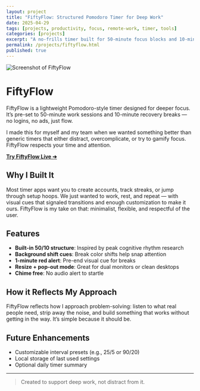 ```yaml
---
layout: project
title: "FiftyFlow: Structured Pomodoro Timer for Deep Work"
date: 2025-04-29
tags: [projects, productivity, focus, remote-work, timer, tools]
categories: [projects]
excerpt: "A no-frills timer built for 50-minute focus blocks and 10-minute recovery breaks."
permalink: /projects/fiftyflow.html
published: true
---
```


![Screenshot of FiftyFlow](/my-website/assets/images/FiftyFlow.png)

# FiftyFlow

FiftyFlow is a lightweight Pomodoro-style timer designed for deeper focus. It’s pre-set to 50-minute work sessions and 10-minute recovery breaks — no logins, no ads, just flow.

I made this for myself and my team when we wanted something better than generic timers that either distract, overcomplicate, or try to gamify focus. FiftyFlow respects your time and attention.

[**Try FiftyFlow Live ➔**](https://hellomynameisariel.github.io/fiftyflow/)

## Why I Built It

Most timer apps want you to create accounts, track streaks, or jump through setup hoops. We just wanted to work, rest, and repeat — with visual cues that signaled transitions and enough customization to make it ours. FiftyFlow is my take on that: minimalist, flexible, and respectful of the user.

## Features

- **Built-in 50/10 structure**: Inspired by peak cognitive rhythm research
- **Background shift cues**: Break color shifts help snap attention
- **1-minute red alert**: Pre-end visual cue for breaks
- **Resize + pop-out mode**: Great for dual monitors or clean desktops
- **Chime free**: No audio alert to startle

## How it Reflects My Approach

FiftyFlow reflects how I approach problem-solving: listen to what real people need, strip away the noise, and build something that works without getting in the way. It’s simple because it should be.

## Future Enhancements

- Customizable interval presets (e.g., 25/5 or 90/20)
- Local storage of last used settings
- Optional daily timer summary

---

> Created to support deep work, not distract from it.
